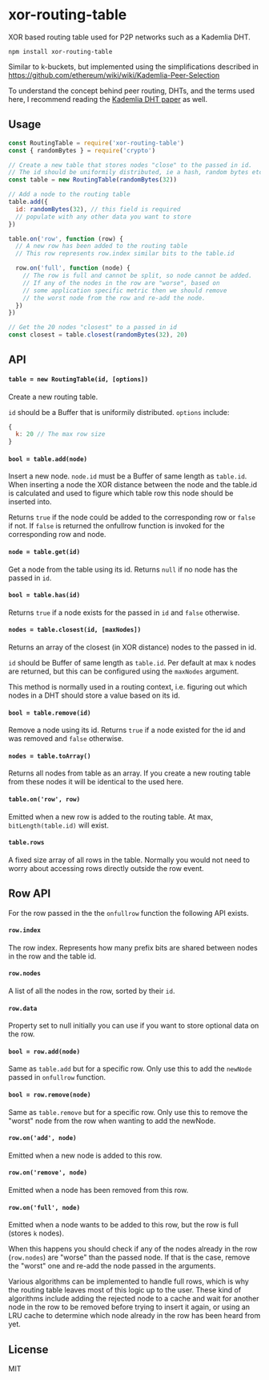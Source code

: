 # xor-routing-table

XOR based routing table used for P2P networks such as a Kademlia DHT.

```
npm install xor-routing-table
```

Similar to k-buckets, but implemented using the simplifications described in https://github.com/ethereum/wiki/wiki/Kademlia-Peer-Selection

To understand the concept behind peer routing, DHTs, and the terms used here,
I recommend reading the [Kademlia DHT paper](https://pdos.csail.mit.edu/~petar/papers/maymounkov-kademlia-lncs.pdf) as well.

## Usage

``` js
const RoutingTable = require('xor-routing-table')
const { randomBytes } = require('crypto')

// Create a new table that stores nodes "close" to the passed in id.
// The id should be uniformily distributed, ie a hash, random bytes etc.
const table = new RoutingTable(randomBytes(32))

// Add a node to the routing table
table.add({
  id: randomBytes(32), // this field is required
  // populate with any other data you want to store
})

table.on('row', function (row) {
  // A new row has been added to the routing table
  // This row represents row.index similar bits to the table.id

  row.on('full', function (node) {
    // The row is full and cannot be split, so node cannot be added.
    // If any of the nodes in the row are "worse", based on
    // some application specific metric then we should remove
    // the worst node from the row and re-add the node.
  })
})

// Get the 20 nodes "closest" to a passed in id
const closest = table.closest(randomBytes(32), 20)
```

## API

#### `table = new RoutingTable(id, [options])`

Create a new routing table.

`id` should be a Buffer that is uniformily distributed. `options` include:

``` js
{
  k: 20 // The max row size
}
```

#### `bool = table.add(node)`

Insert a new node. `node.id` must be a Buffer of same length as `table.id`.
When inserting a node the XOR distance between the node and the table.id is
calculated and used to figure which table row this node should be inserted into.

Returns `true` if the node could be added to the corresponding row or `false` if not.
If `false` is returned the onfullrow function is invoked for the corresponding row and node.

#### `node = table.get(id)`

Get a node from the table using its id. Returns `null` if no node has the passed in `id`.

#### `bool = table.has(id)`

Returns `true` if a node exists for the passed in `id` and `false` otherwise.

#### `nodes = table.closest(id, [maxNodes])`

Returns an array of the closest (in XOR distance) nodes to the passed in id.

`id` should be Buffer of same length as `table.id`. Per default at max `k`
nodes are returned, but this can be configured using the `maxNodes` argument.

This method is normally used in a routing context, i.e. figuring out which nodes
in a DHT should store a value based on its id.

#### `bool = table.remove(id)`

Remove a node using its id. Returns `true` if a node existed for the id and
was removed and `false` otherwise.

#### `nodes = table.toArray()`

Returns all nodes from table as an array. If you create a new routing table
from these nodes it will be identical to the used here.

#### `table.on('row', row)`

Emitted when a new row is added to the routing table. At max, `bitLength(table.id)`
will exist.

#### `table.rows`

A fixed size array of all rows in the table. Normally you would not need to worry
about accessing rows directly outside the row event.

## Row API

For the row passed in the the `onfullrow` function the following API exists.

#### `row.index`

The row index. Represents how many prefix bits are shared between nodes in the row
and the table id.

#### `row.nodes`

A list of all the nodes in the row, sorted by their `id`.

#### `row.data`

Property set to null initially you can use if you want to store optional data on the row.

#### `bool = row.add(node)`

Same as `table.add` but for a specific row. Only use this to add the `newNode`
passed in `onfullrow` function.

#### `bool = row.remove(node)`

Same as `table.remove` but for a specific row. Only use this to remove the
"worst" node from the row when wanting to add the newNode.

#### `row.on('add', node)`

Emitted when a new node is added to this row.

#### `row.on('remove', node)`

Emitted when a node has been removed from this row.

#### `row.on('full', node)`

Emitted when a node wants to be added to this row, but the row is full (stores `k` nodes).

When this happens you should check if any of the nodes already in the row (`row.nodes`) are
"worse" than the passed node. If that is the case, remove the "worst" one and re-add the node passed in the arguments.

Various algorithms can be implemented to handle full rows, which is why the routing table leaves most of this logic
up to the user. These kind of algorithms include adding the rejected node to a cache and wait for another node in the
row to be removed before trying to insert it again, or using an LRU cache to determine which node already in the row
has been heard from yet.

## License

MIT
